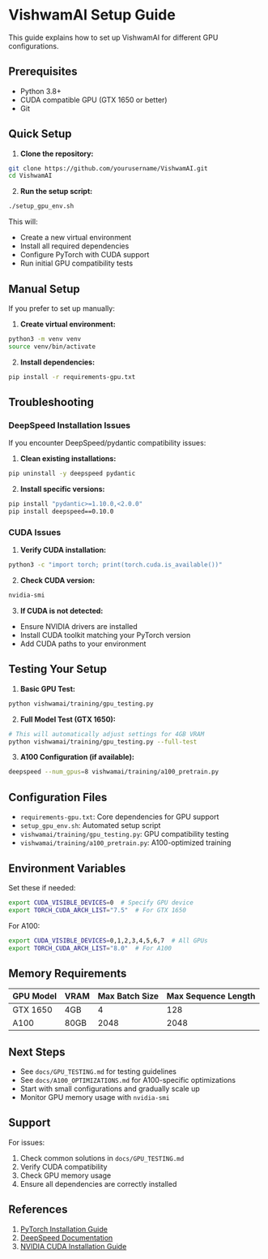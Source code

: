 # VishwamAI Setup Guide

This guide explains how to set up VishwamAI for different GPU configurations.

## Prerequisites

- Python 3.8+
- CUDA compatible GPU (GTX 1650 or better)
- Git

## Quick Setup

1. **Clone the repository:**
```bash
git clone https://github.com/yourusername/VishwamAI.git
cd VishwamAI
```

2. **Run the setup script:**
```bash
./setup_gpu_env.sh
```

This will:
- Create a new virtual environment
- Install all required dependencies
- Configure PyTorch with CUDA support
- Run initial GPU compatibility tests

## Manual Setup

If you prefer to set up manually:

1. **Create virtual environment:**
```bash
python3 -m venv venv
source venv/bin/activate
```

2. **Install dependencies:**
```bash
pip install -r requirements-gpu.txt
```

## Troubleshooting

### DeepSpeed Installation Issues

If you encounter DeepSpeed/pydantic compatibility issues:

1. **Clean existing installations:**
```bash
pip uninstall -y deepspeed pydantic
```

2. **Install specific versions:**
```bash
pip install "pydantic>=1.10.0,<2.0.0"
pip install deepspeed==0.10.0
```

### CUDA Issues

1. **Verify CUDA installation:**
```bash
python3 -c "import torch; print(torch.cuda.is_available())"
```

2. **Check CUDA version:**
```bash
nvidia-smi
```

3. **If CUDA is not detected:**
- Ensure NVIDIA drivers are installed
- Install CUDA toolkit matching your PyTorch version
- Add CUDA paths to your environment

## Testing Your Setup

1. **Basic GPU Test:**
```bash
python vishwamai/training/gpu_testing.py
```

2. **Full Model Test (GTX 1650):**
```bash
# This will automatically adjust settings for 4GB VRAM
python vishwamai/training/gpu_testing.py --full-test
```

3. **A100 Configuration (if available):**
```bash
deepspeed --num_gpus=8 vishwamai/training/a100_pretrain.py
```

## Configuration Files

- `requirements-gpu.txt`: Core dependencies for GPU support
- `setup_gpu_env.sh`: Automated setup script
- `vishwamai/training/gpu_testing.py`: GPU compatibility testing
- `vishwamai/training/a100_pretrain.py`: A100-optimized training

## Environment Variables

Set these if needed:

```bash
export CUDA_VISIBLE_DEVICES=0  # Specify GPU device
export TORCH_CUDA_ARCH_LIST="7.5"  # For GTX 1650
```

For A100:
```bash
export CUDA_VISIBLE_DEVICES=0,1,2,3,4,5,6,7  # All GPUs
export TORCH_CUDA_ARCH_LIST="8.0"  # For A100
```

## Memory Requirements

| GPU Model | VRAM | Max Batch Size | Max Sequence Length |
|-----------|------|----------------|-------------------|
| GTX 1650  | 4GB  | 4             | 128               |
| A100      | 80GB | 2048          | 2048              |

## Next Steps

- See `docs/GPU_TESTING.md` for testing guidelines
- See `docs/A100_OPTIMIZATIONS.md` for A100-specific optimizations
- Start with small configurations and gradually scale up
- Monitor GPU memory usage with `nvidia-smi`

## Support

For issues:
1. Check common solutions in `docs/GPU_TESTING.md`
2. Verify CUDA compatibility
3. Check GPU memory usage
4. Ensure all dependencies are correctly installed

## References

1. [PyTorch Installation Guide](https://pytorch.org/get-started/locally/)
2. [DeepSpeed Documentation](https://www.deepspeed.ai/)
3. [NVIDIA CUDA Installation Guide](https://docs.nvidia.com/cuda/cuda-installation-guide-linux/)

